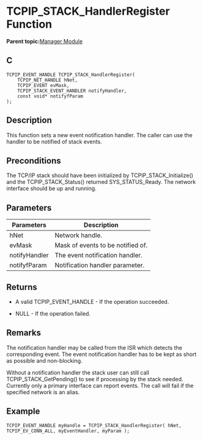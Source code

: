# TCPIP\_STACK\_HandlerRegister Function

**Parent topic:**[Manager Module](GUID-B37C4F4C-DC2D-48D9-9909-AACBA987B57A.md)

## C

```
TCPIP_EVENT_HANDLE TCPIP_STACK_HandlerRegister(
    TCPIP_NET_HANDLE hNet, 
    TCPIP_EVENT evMask, 
    TCPIP_STACK_EVENT_HANDLER notifyHandler, 
    const void* notifyfParam
);
```

## Description

This function sets a new event notification handler. The caller can use the handler to be notified of stack events.

## Preconditions

The TCP/IP stack should have been initialized by TCPIP\_STACK\_Initialize\(\) and the TCPIP\_STACK\_Status\(\) returned SYS\_STATUS\_Ready. The network interface should be up and running.

## Parameters

|Parameters|Description|
|----------|-----------|
|hNet|Network handle.|
|evMask|Mask of events to be notified of.|
|notifyHandler|The event notification handler.|
|notifyfParam|Notification handler parameter.|

## Returns

-   A valid TCPIP\_EVENT\_HANDLE - If the operation succeeded.

-   NULL - If the operation failed.


## Remarks

The notification handler may be called from the ISR which detects the corresponding event. The event notification handler has to be kept as short as possible and non-blocking.

Without a notification handler the stack user can still call TCPIP\_STACK\_GetPending\(\) to see if processing by the stack needed. Currently only a primary interface can report events. The call will fail if the specified network is an alias.

## Example

```
TCPIP_EVENT_HANDLE myHandle = TCPIP_STACK_HandlerRegister( hNet, TCPIP_EV_CONN_ALL, myEventHandler, myParam );
```

